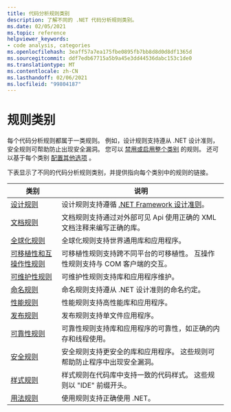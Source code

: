 ```yaml
---
title: 代码分析规则类别
description: 了解不同的 .NET 代码分析规则类别。
ms.date: 02/05/2021
ms.topic: reference
helpviewer_keywords:
- code analysis, categories
ms.openlocfilehash: 3eaff57a7ea175fbe0895fb7bb8d8d0d8df1365d
ms.sourcegitcommit: ddf7edb67715a5b9a45e3dd44536dabc153c1de0
ms.translationtype: MT
ms.contentlocale: zh-CN
ms.lasthandoff: 02/06/2021
ms.locfileid: "99804187"
---
```

# <a name="rule-categories"></a>规则类别

每个代码分析规则都属于一类规则。 例如，设计规则支持遵从 .NET 设计准则，安全规则可帮助防止出现安全漏洞。 您可以 [禁用或启用整个类别](configuration-options.md#scope) 的规则。 还可以基于每个类别 [配置其他选项](code-quality-rule-options.md#category-of-rules) 。

下表显示了不同的代码分析规则类别，并提供指向每个类别中的规则的链接。

| 类别 | 说明 |
| - | - |
| [设计规则](quality-rules/design-warnings.md) | 设计规则支持遵循 [.NET Framework 设计准则](../../standard/design-guidelines/index.md)。 |
| [文档规则](quality-rules/documentation-warnings.md) | 文档规则支持通过对外部可见 Api 使用正确的 XML 文档注释来编写正确的库。 |
| [全球化规则](quality-rules/globalization-warnings.md) | 全球化规则支持世界通用库和应用程序。 |
| [可移植性和互操作性规则](quality-rules/interoperability-warnings.md) | 可移植性规则支持跨不同平台的可移植性。 互操作性规则支持与 COM 客户端的交互。 |
| [可维护性规则](quality-rules/maintainability-warnings.md) | 可维护性规则支持库和应用程序维护。 |
| [命名规则](quality-rules/naming-warnings.md) | 命名规则支持遵从 .NET 设计准则的命名约定。 |
| [性能规则](quality-rules/performance-warnings.md) | 性能规则支持高性能库和应用程序。 |
| [发布规则](quality-rules/publish-warnings.md) | 发布规则支持单文件应用程序。 |
| [可靠性规则](quality-rules/reliability-warnings.md) | 可靠性规则支持库和应用程序的可靠性，如正确的内存和线程使用。 |
| [安全规则](quality-rules/security-warnings.md) | 安全规则支持更安全的库和应用程序。 这些规则可帮助防止程序中出现安全漏洞。 |
| [样式规则](style-rules/index.md) | 样式规则在代码库中支持一致的代码样式。 这些规则以 "IDE" 前缀开头。 |
| [用法规则](quality-rules/usage-warnings.md) | 使用规则支持正确使用 .NET。 |
